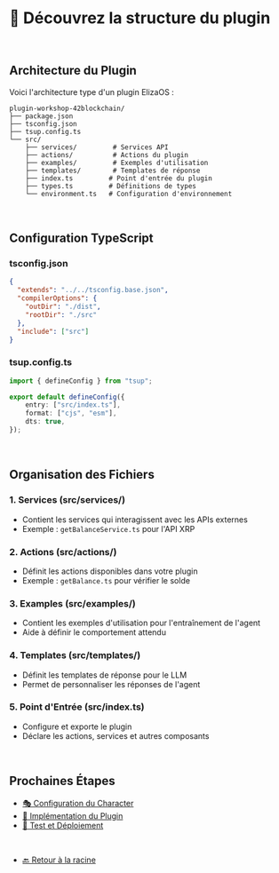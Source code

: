 # 📁 Découvrez la structure du plugin

<br/>

## Architecture du Plugin

Voici l'architecture type d'un plugin ElizaOS :

```
plugin-workshop-42blockchain/
├── package.json
├── tsconfig.json
├── tsup.config.ts
└── src/
    ├── services/         # Services API
    ├── actions/          # Actions du plugin
    ├── examples/         # Exemples d'utilisation
    ├── templates/        # Templates de réponse
    ├── index.ts         # Point d'entrée du plugin
    ├── types.ts         # Définitions de types
    └── environment.ts   # Configuration d'environnement
```

<br/>

## Configuration TypeScript

### tsconfig.json
```json
{
  "extends": "../../tsconfig.base.json",
  "compilerOptions": {
    "outDir": "./dist",
    "rootDir": "./src"
  },
  "include": ["src"]
}
```

### tsup.config.ts
```typescript
import { defineConfig } from "tsup";

export default defineConfig({
    entry: ["src/index.ts"],
    format: ["cjs", "esm"],
    dts: true,
});
```

<br/>

## Organisation des Fichiers

### 1. Services (src/services/)
- Contient les services qui interagissent avec les APIs externes
- Exemple : `getBalanceService.ts` pour l'API XRP

### 2. Actions (src/actions/)
- Définit les actions disponibles dans votre plugin
- Exemple : `getBalance.ts` pour vérifier le solde

### 3. Examples (src/examples/)
- Contient les exemples d'utilisation pour l'entraînement de l'agent
- Aide à définir le comportement attendu

### 4. Templates (src/templates/)
- Définit les templates de réponse pour le LLM
- Permet de personnaliser les réponses de l'agent

### 5. Point d'Entrée (src/index.ts)
- Configure et exporte le plugin
- Déclare les actions, services et autres composants

<br/>

## Prochaines Étapes

- [🎭 Configuration du Character](./character-config.md)
- [🔧 Implémentation du Plugin](./plugin-implementation.md)
- [🧪 Test et Déploiement](./testing-deployment.md)

<br/>

- [🔙 Retour à la racine](../../) 
